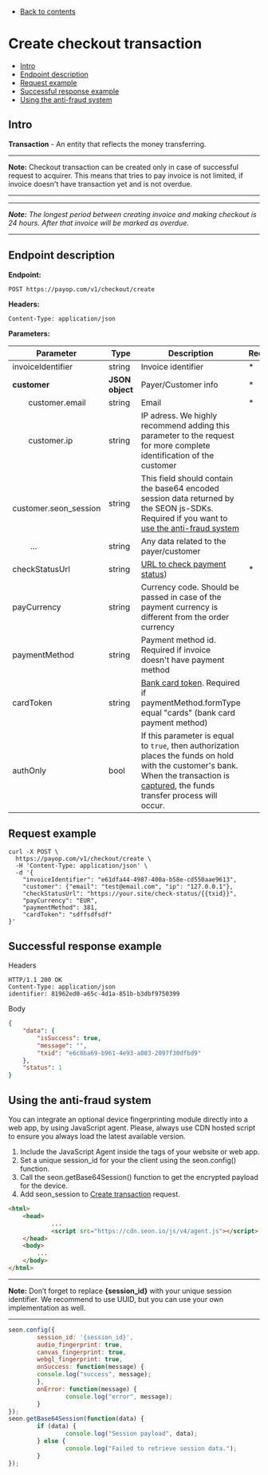* [Back to contents](../Readme.md#contents)

# Create checkout transaction

* [Intro](#intro)
* [Endpoint description](#endpoint-description)
* [Request example](#request-example)
* [Successful response example](#successful-response-example)
* [Using the anti-fraud system](#using-the-anti-fraud-system)

## Intro

**Transaction** - An entity that reflects the money transferring.

----
**Note:** Checkout transaction can be created only in case of successful request to acquirer. 
This means that tries to pay invoice is not limited, if invoice doesn't have transaction yet and is not overdue.

----

----
***Note:** The longest period between creating invoice and making checkout is 24 hours. After that invoice will be marked as overdue.*

----

## Endpoint description

**Endpoint:**

    POST https://payop.com/v1/checkout/create
    
**Headers:**

    Content-Type: application/json

**Parameters:**

Parameter                       | Type            | Description                                                                                                                                                                                                                                                        | Required |
--------------------------------|-----------------|--------------------------------------------------------------------------------------------------------------------------------------------------------------------------------------------------------------------------------------------------------------------|----------|
invoiceIdentifier               | string          | Invoice identifier                                                                                                                                                                                                                                                 | *        |
**customer**                    | **JSON object** | Payer/Customer info                                                                                                                                                                                                                                                | *        |
&emsp;&emsp;customer.email      | string          | Email                                                                                                                                                                                                                                                              | *        |
&emsp;&emsp;customer.ip         | string          | IP adress. We highly recommend adding this parameter to the request for more complete identification of the customer                                                                                                                                               |          |
&emsp;&emsp;customer.seon_session | string          | This field should contain the base64 encoded session data returned by the SEON js-SDKs. Required if you want to [use the anti-fraud system](#using-the-anti-fraud-system) |          |
&emsp;&emsp; ...                | string          | Any data related to the payer/customer                                                                                                                                                                                                                             |          |
checkStatusUrl                  | string          | [URL to check payment status](checkInvoiceStatus.md))                                                                                                                                                                                                              | *        |
payCurrency                     | string          | Currency code. Should be passed in case of the payment currency is different from the order currency                                                                                                                                                               |          |
paymentMethod                   | string          | Payment method id. Required if invoice doesn't have payment method                                                                                                                                                                                                 |          |
cardToken                       | string          | [Bank card token](createCardToken.md). Required if paymentMethod.formType equal "cards" (bank card payment method)                                                                                                                                                 |          |
authOnly                        | bool            | If this parameter is equal to `true`, then authorization places the funds on hold with the customer's bank. When the transaction is [captured](captureTransaction.md), the funds transfer process will occur.                                                      |          |


## Request example

```shell script
curl -X POST \
  https://payop.com/v1/checkout/create \
  -H 'Content-Type: application/json' \
  -d '{
	"invoiceIdentifier": "e61dfa44-4987-400a-b58e-cd550aae9613",
	"customer": {"email": "test@email.com", "ip": "127.0.0.1"},
	"checkStatusUrl": "https://your.site/check-status/{{txid}}",
	"payCurrency": "EUR",
	"paymentMethod": 381,
	"cardToken": "sdffsdfsdf"
}'
```

## Successful response example
Headers
```
HTTP/1.1 200 OK
Content-Type: application/json
identifier: 81962ed0-a65c-4d1a-851b-b3dbf9750399
```

Body
```json
{
    "data": {
        "isSuccess": true,
        "message": "",
        "txid": "e6c8ba69-b961-4e93-a083-2097f30dfbd9"
    },
    "status": 1
}
```

## Using the anti-fraud system

You can integrate an optional device fingerprinting module directly into a web app, by using JavaScript agent. Please, always use CDN hosted script to ensure you always load the latest available version.
	
1. Include the JavaScript Agent inside the <head> tags of your website or web app.
2. Set a unique session_id for your the client using the seon.config() function.
3. Call the seon.getBase64Session() function to get the encrypted payload for the device.
4. Add seon_session to [Create transaction](createCheckoutTransaction.md#endpoint-description) request.
	
```html
<html>
	<head>
    		...
    		<script src="https://cdn.seon.io/js/v4/agent.js"></script>
  	</head>
  	<body>
    	...
  	</body>
</html>
```
----
**Note:** Don’t forget to replace **{session_id}** with your unique session identifier. We recommend to use UUID, but you can use your own implementation as well.

----
```js
seon.config({
        session_id: '{session_id}',
        audio_fingerprint: true,
        canvas_fingerprint: true,
        webgl_fingerprint: true,
        onSuccess: function(message) {
		console.log("success", message);
        },
        onError: function(message) {
            	console.log("error", message);
        }
});
seon.getBase64Session(function(data) {
        if (data) {
                console.log("Session payload", data);
        } else {
                console.log("Failed to retrieve session data.");
        }
});

```
